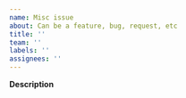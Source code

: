 ```yaml
---
name: Misc issue
about: Can be a feature, bug, request, etc
title: ''
team: ''
labels: ''
assignees: ''
---
```


**Description**

